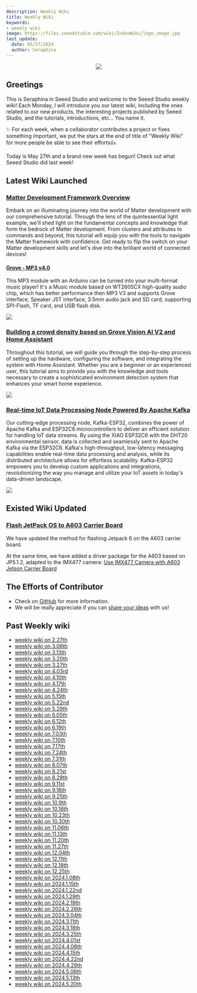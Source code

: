 ```yaml
---
description: Weekly Wiki 
title: Weekly Wiki
keywords:
- weeely wiki
image: https://files.seeedstudio.com/wiki/IndexWiki/logo_image.jpg
last_update:
  date: 05/27/2024
  author: Seraphina
---
```


<div align="center"><img width={1000} src="https://files.seeedstudio.com/wiki/IndexWiki/logo.png" /></div>

## Greetings

This is Seraphina in Seeed Studio and welcome to the Seeed Studio weekly wiki! Each Monday, I will introduce you our latest wiki, including the ones related to our new products, the interesting projects published by Seeed Studio, and the tutorials, introductions, etc... You name it.

✨ For each week, when a collaborator contributes a project or fixes something important, we put the stars at the end of title of "Weekly Wiki" for more people be able to see their efforts👍.

Today is May 27th and a brand new week has begun! Check out what Seeed Studio did last week!

## Latest Wiki Launched


### [Matter Development Framework Overview](https://wiki.seeedstudio.com/matter_development_framework/)

Embark on an illuminating journey into the world of Matter development with our comprehensive tutorial. Through the lens of the quintessential light example, we'll shed light on the fundamental concepts and knowledge that form the bedrock of Matter development. From clusters and attributes to commands and beyond, this tutorial will equip you with the tools to navigate the Matter framework with confidence. Get ready to flip the switch on your Matter development skills and let's dive into the brilliant world of connected devices!



#### [Grove - MP3 v4.0](https://wiki.seeedstudio.com/grove_mp3_v4/)

This MP3 module with an Arduino can be turned into your multi-format music player! It's a Music module based on WT2605CX high-quality audio chip, which has better performance then MP3 V3 and supports Grove interface, Speaker JST interface, 3.5mm audio jack and SD card, supporting SPI-Flash, TF card, and USB flash disk.

<div style={{textAlign:'center'}}><img src="https://files.seeedstudio.com/wiki/grove-mp3-v4/0.jpg" style={{width:500, height:'auto'}}/></div>


### [Building a crowd density based on Grove Vision AI V2 and Home Assistant](https://wiki.seeedstudio.com/vision_ai_v2_crowd_heat_map/)

Throughout this tutorial, we will guide you through the step-by-step process of setting up the hardware, configuring the software, and integrating the system with Home Assistant. Whether you are a beginner or an experienced user, this tutorial aims to provide you with the knowledge and tools necessary to create a sophisticated environment detection system that enhances your smart home experience.

<div style={{textAlign:'center'}}><img src="https://files.seeedstudio.com/wiki/vision_ai_v2_heatmap/2.png" style={{width:900, height:'auto'}}/></div>

### [Real-time IoT Data Processing Node Powered By Apache Kafka](https://wiki.seeedstudio.com/xiao_esp32c6_kafka/)

Our cutting-edge processing node, Kafka-ESP32, combines the power of Apache Kafka and ESP32C6 microcontrollers to deliver an efficient solution for handling IoT data streams. By using the XIAO ESP32C6 with the DHT20 environmental sensor, data is collected and seamlessly sent to Apache Kafka via the ESP32C6. Kafka's high-throughput, low-latency messaging capabilities enable real-time data processing and analysis, while its distributed architecture allows for effortless scalability. Kafka-ESP32 empowers you to develop custom applications and integrations, revolutionizing the way you manage and utilize your IoT assets in today's data-driven landscape.

<div style={{textAlign:'center'}}><img src="https://files.seeedstudio.com/wiki/xiao_esp32c6_kafka/head.png" style={{width:1000, height:'auto'}}/></div>

## Existed Wiki Updated

### [Flash JetPack OS to A603 Carrier Board](https://wiki.seeedstudio.com/reComputer_A603_Flash_System/#flash-to-jetson)
 
We have updated the method for flashing Jetpack 6 on the A603 carrier board.

At the same time, we have added a driver package for the A603 based on JP5.1.2, adapted to the IMX477 camera: [Use IMX477 Camera with A603 Jetson Carrier Board](https://wiki.seeedstudio.com/Use_IMX477_Camera_with_A603_Jetson_Carrier_Board/)


<!-- ### [Seeed Ranger Map Shown](https://wiki.seeedstudio.com/ranger/)


### [Instantiate a WebVision module](https://wiki.seeedstudio.com/Edgebox-rpi-200-n3uron/#instantiate-a-webvision-module)

Integrate WebVision moduel with N3uron on EdgeBox RPI 200. -->

## The Efforts of Contributor

<!-- ### XIAO's Zephyr Application

Thanks our contributor Tim to create the tutorial for XIAO SAMD21/XIAO RP2040/XIAO ESP3232C3/XIAO ESP32S3 With Zephyr(RTOS)

This wiki covers Zephyr support for the Seeed Studio XIAOs. With the assistance of this guide you will be able to utilize the feature set available to the board.

[XIAO SAMD21 With Zephyr(RTOS)](https://wiki.seeedstudio.com/XIAO-SAMD21-Zephyr-RTOS/)
[XIAO RP2040 With Zephyr(RTOS)](https://wiki.seeedstudio.com/XIAO-RP2040-Zephyr-RTOS/)
[XIAO ESP32C3 with Zephyr(RTOS)](https://wiki.seeedstudio.com/XIAO-ESP32C3-Zephyr/)
[XIAO ESP32S3(sense) With Zephyr(RTOS)](https://wiki.seeedstudio.com/xiao_esp32s3_zephyr_rtos/) -->

- Check on [GitHub](https://github.com/orgs/Seeed-Studio/projects/6) for more information.
- We will be really appreciate if you can [share your ideas](https://github.com/orgs/Seeed-Studio/projects/6?pane=issue&itemId=35179519) with us! 


## Past Weekly wiki

- [weekly wiki on 2.27th](/Seeed_Elderly/weekly_wiki/wiki227)
- [weekly wiki on 3.06th](/Seeed_Elderly/weekly_wiki/wiki306)
- [weekly wiki on 3.13th](/Seeed_Elderly/weekly_wiki/wiki313)
- [weekly wiki on 3.20th](/Seeed_Elderly/weekly_wiki/wiki320)
- [weekly wiki on 3.27th](/Seeed_Elderly/weekly_wiki/wiki327)
- [weekly wiki on 4.03rd](/Seeed_Elderly/weekly_wiki/wiki403)
- [weekly wiki on 4.10th](/Seeed_Elderly/weekly_wiki/wiki410)
- [weekly wiki on 4.17th](/Seeed_Elderly/weekly_wiki/wiki417)
- [weekly wiki on 4.24th](/Seeed_Elderly/weekly_wiki/wiki424)
- [weekly wiki on 5.15th](/Seeed_Elderly/weekly_wiki/wiki515)
- [weekly wiki on 5.22nd](/Seeed_Elderly/weekly_wiki/wiki522)
- [weekly wiki on 5.29th](/Seeed_Elderly/weekly_wiki/wiki529)
- [weekly wiki on 6.05th](/Seeed_Elderly/weekly_wiki/wiki605)
- [weekly wiki on 6.12th](/Seeed_Elderly/weekly_wiki/wiki612)
- [weekly wiki on 6.19th](/Seeed_Elderly/weekly_wiki/wiki619)
- [weekly wiki on 7.03th](/Seeed_Elderly/weekly_wiki/wiki703)
- [weekly wiki on 7.10th](/Seeed_Elderly/weekly_wiki/wiki710)
- [weekly wiki on 7.17th](/Seeed_Elderly/weekly_wiki/wiki717)
- [weekly wiki on 7.24th](/Seeed_Elderly/weekly_wiki/wiki724)
- [weekly wiki on 7.31th](/Seeed_Elderly/weekly_wiki/wiki731)
- [weekly wiki on 8.07th](/Seeed_Elderly/weekly_wiki/wiki807)
- [weekly wiki on 8.21st](/Seeed_Elderly/weekly_wiki/wiki821)
- [weekly wiki on 8.28th](/Seeed_Elderly/weekly_wiki/wiki828)
- [weekly wiki on 9.11st](/Seeed_Elderly/weekly_wiki/wiki911)
- [weekly wiki on 9.18th](/Seeed_Elderly/weekly_wiki/wiki918)
- [weekly wiki on 9.25th](/Seeed_Elderly/weekly_wiki/wiki925)
- [weekly wiki on 10.9th](/Seeed_Elderly/weekly_wiki/wiki1009)
- [weekly wiki on 10.16th](/Seeed_Elderly/weekly_wiki/wiki1016)
- [weekly wiki on 10.23th](/Seeed_Elderly/weekly_wiki/wiki1023)
- [weekly wiki on 10.30th](/Seeed_Elderly/weekly_wiki/wiki1030)
- [weekly wiki on 11.06th](/Seeed_Elderly/weekly_wiki/wiki1106)
- [weekly wiki on 11.13th](/Seeed_Elderly/weekly_wiki/wiki1113)
- [weekly wiki on 11.20th](/Seeed_Elderly/weekly_wiki/wiki1120)
- [weekly wiki on 11.27th](/Seeed_Elderly/weekly_wiki/wiki1127)
- [weekly wiki on 12.04th](/Seeed_Elderly/weekly_wiki/wiki1204)
- [weekly wiki on 12.11th](/Seeed_Elderly/weekly_wiki/wiki1211)
- [weekly wiki on 12.18th](/Seeed_Elderly/weekly_wiki/wiki1218)
- [weekly wiki on 12.25th](/Seeed_Elderly/weekly_wiki/wiki1225)
- [weekly wiki on 2024.1.08th](/Seeed_Elderly/weekly_wiki/wiki240108)
- [weekly wiki on 2024.1.15th](/Seeed_Elderly/weekly_wiki/wiki240115)
- [weekly wiki on 2024.1.22nd](/Seeed_Elderly/weekly_wiki/wiki240122)
- [weekly wiki on 2024.1.29th](/Seeed_Elderly/weekly_wiki/wiki240129)
- [weekly wiki on 2024.2.19th](/Seeed_Elderly/weekly_wiki/wiki240219)
- [weekly wiki on 2024.2.26th](/Seeed_Elderly/weekly_wiki/wiki240226)
- [weekly wiki on 2024.3.04th](/Seeed_Elderly/weekly_wiki/wiki240304)
- [weekly wiki on 2024.3.11th](/Seeed_Elderly/weekly_wiki/wiki240311)
- [weekly wiki on 2024.3.18th](/Seeed_Elderly/weekly_wiki/wiki240318)
- [weekly wiki on 2024.3.25th](/Seeed_Elderly/weekly_wiki/wiki240325)
- [weekly wiki on 2024.4.01st](/Seeed_Elderly/weekly_wiki/wiki240401)
- [weekly wiki on 2024.4.08th](/Seeed_Elderly/weekly_wiki/wiki240408)
- [weekly wiki on 2024.4.15th](/Seeed_Elderly/weekly_wiki/wiki240415)
- [weekly wiki on 2024.4.22nd](/Seeed_Elderly/weekly_wiki/wiki240422)
- [weekly wiki on 2024.4.29th](/Seeed_Elderly/weekly_wiki/wiki240429)
- [weekly wiki on 2024.5.06th](/Seeed_Elderly/weekly_wiki/wiki240506)
- [weekly wiki on 2024.5.13th](/Seeed_Elderly/weekly_wiki/wiki240513)
- [weekly wiki on 2024.5.20th](/Seeed_Elderly/weekly_wiki/wiki240513)
